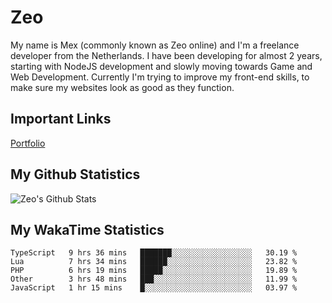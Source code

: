 # Zeo
My name is Mex (commonly known as Zeo online) and I'm a freelance developer from the Netherlands. I have been developing for almost 2 years, starting with NodeJS development and slowly moving towards Game and Web Development. Currently I'm trying to improve my front-end skills, to make sure my websites look as good as they function.

## Important Links
[Portfolio](https://zeodev.cc)

## My Github Statistics
![Zeo's Github Stats](https://github-readme-stats.vercel.app/api?username=zeo&count_private=true&show_icons=true&theme=onedark)

## My WakaTime Statistics
<!--START_SECTION:waka-->
```text
TypeScript   9 hrs 36 mins   ███████░░░░░░░░░░░░░░░░░░   30.19 % 
Lua          7 hrs 34 mins   ██████░░░░░░░░░░░░░░░░░░░   23.82 % 
PHP          6 hrs 19 mins   █████░░░░░░░░░░░░░░░░░░░░   19.89 % 
Other        3 hrs 48 mins   ███░░░░░░░░░░░░░░░░░░░░░░   11.99 % 
JavaScript   1 hr 15 mins    █░░░░░░░░░░░░░░░░░░░░░░░░   03.97 %
```
<!--END_SECTION:waka-->
